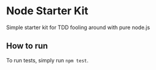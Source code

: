 # Node Starter Kit
Simple starter kit for TDD fooling around with pure node.js

## How to run

To run tests, simply run `npm test`.